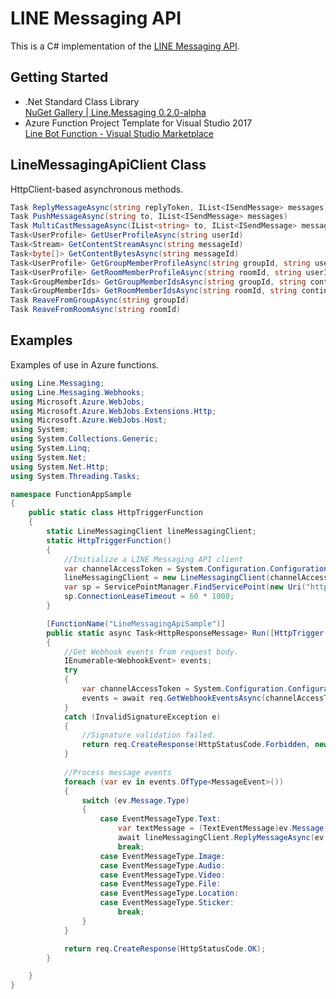 # LINE Messaging API

This is a C# implementation of the [LINE Messaging API](https://developers.line.me/messaging-api/overview).

## Getting Started
- .Net Standard Class Library   
[NuGet Gallery | Line.Messaging 0.2.0-alpha](https://www.nuget.org/packages/Line.Messaging/0.2.0-alpha)
- Azure Function Project Template for Visual Studio 2017  
[Line Bot Function - Visual Studio Marketplace](https://marketplace.visualstudio.com/items?itemName=pierre3.LineBotFunction)

## LineMessagingApiClient Class

HttpClient-based asynchronous methods.
```cs
Task ReplyMessageAsync(string replyToken, IList<ISendMessage> messages)
Task PushMessageAsync(string to, IList<ISendMessage> messages)
Task MultiCastMessageAsync(IList<string> to, IList<ISendMessage> messages)
Task<UserProfile> GetUserProfileAsync(string userId)
Task<Stream> GetContentStreamAsync(string messageId)
Task<byte[]> GetContentBytesAsync(string messageId)
Task<UserProfile> GetGroupMemberProfileAsync(string groupId, string userId)
Task<UserProfile> GetRoomMemberProfileAsync(string roomId, string userId)
Task<GroupMemberIds> GetGroupMemberIdsAsync(string groupId, string continuationToken = null)
Task<GroupMemberIds> GetRoomMemberIdsAsync(string roomId, string continuationToken = null)
Task ReaveFromGroupAsync(string groupId)
Task ReaveFromRoomAsync(string roomId)
```


## Examples 

Examples of use in Azure functions. 

```cs
using Line.Messaging;
using Line.Messaging.Webhooks;
using Microsoft.Azure.WebJobs;
using Microsoft.Azure.WebJobs.Extensions.Http;
using Microsoft.Azure.WebJobs.Host;
using System;
using System.Collections.Generic;
using System.Linq;
using System.Net;
using System.Net.Http;
using System.Threading.Tasks;

namespace FunctionAppSample
{
    public static class HttpTriggerFunction
    {
        static LineMessagingClient lineMessagingClient;
        static HttpTriggerFunction()
        {
            //Initialize a LINE Messaging API client
            var channelAccessToken = System.Configuration.ConfigurationManager.AppSettings["ChannelAccessToken"];
            lineMessagingClient = new LineMessagingClient(channelAccessToken);
            var sp = ServicePointManager.FindServicePoint(new Uri("https://api.line.me"));
            sp.ConnectionLeaseTimeout = 60 * 1000;
        }

        [FunctionName("LineMessagingApiSample")]
        public static async Task<HttpResponseMessage> Run([HttpTrigger(AuthorizationLevel.Anonymous, "post", Route = null)]HttpRequestMessage req, TraceWriter log)
        {
            //Get Webhook events from request body.
            IEnumerable<WebhookEvent> events;
            try
            {
                var channelAccessToken = System.Configuration.ConfigurationManager.AppSettings["ChannelSecret"];
                events = await req.GetWebhookEventsAsync(channelAccessToken);
            }
            catch (InvalidSignatureException e)
            {
                //Signature validation failed.
                return req.CreateResponse(HttpStatusCode.Forbidden, new { Message = e.Message });
            }
            
            //Process message events 
            foreach (var ev in events.OfType<MessageEvent>())
            {
                switch (ev.Message.Type)
                {
                    case EventMessageType.Text:
                        var textMessage = (TextEventMessage)ev.Message;
                        await lineMessagingClient.ReplyMessageAsync(ev.ReplyToken, new[] { new TextMessage(textMessage.Text) });
                        break;
                    case EventMessageType.Image:
                    case EventMessageType.Audio:
                    case EventMessageType.Video:
                    case EventMessageType.File:
                    case EventMessageType.Location:
                    case EventMessageType.Sticker:
                        break;
                }
            }

            return req.CreateResponse(HttpStatusCode.OK);
        }

    }
}
```
